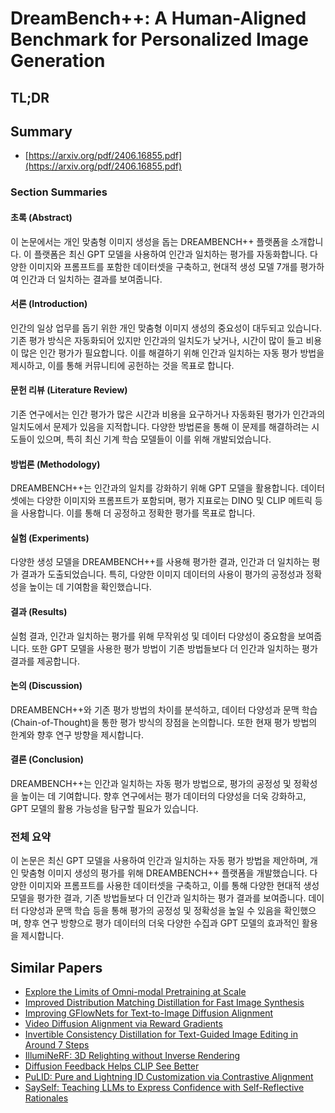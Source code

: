 # DreamBench++: A Human-Aligned Benchmark for Personalized Image Generation
## TL;DR
## Summary
- [https://arxiv.org/pdf/2406.16855.pdf](https://arxiv.org/pdf/2406.16855.pdf)

### Section Summaries

#### 초록 (Abstract)

이 논문에서는 개인 맞춤형 이미지 생성을 돕는 DREAMBENCH++ 플랫폼을 소개합니다. 이 플랫폼은 최신 GPT 모델을 사용하여 인간과 일치하는 평가를 자동화합니다. 다양한 이미지와 프롬프트를 포함한 데이터셋을 구축하고, 현대적 생성 모델 7개를 평가하여 인간과 더 일치하는 결과를 보여줍니다.

#### 서론 (Introduction)

인간의 일상 업무를 돕기 위한 개인 맞춤형 이미지 생성의 중요성이 대두되고 있습니다. 기존 평가 방식은 자동화되어 있지만 인간과의 일치도가 낮거나, 시간이 많이 들고 비용이 많은 인간 평가가 필요합니다. 이를 해결하기 위해 인간과 일치하는 자동 평가 방법을 제시하고, 이를 통해 커뮤니티에 공헌하는 것을 목표로 합니다.

#### 문헌 리뷰 (Literature Review)

기존 연구에서는 인간 평가가 많은 시간과 비용을 요구하거나 자동화된 평가가 인간과의 일치도에서 문제가 있음을 지적합니다. 다양한 방법론을 통해 이 문제를 해결하려는 시도들이 있으며, 특히 최신 기계 학습 모델들이 이를 위해 개발되었습니다.

#### 방법론 (Methodology)

DREAMBENCH++는 인간과의 일치를 강화하기 위해 GPT 모델을 활용합니다. 데이터셋에는 다양한 이미지와 프롬프트가 포함되며, 평가 지표로는 DINO 및 CLIP 메트릭 등을 사용합니다. 이를 통해 더 공정하고 정확한 평가를 목표로 합니다.

#### 실험 (Experiments)

다양한 생성 모델을 DREAMBENCH++를 사용해 평가한 결과, 인간과 더 일치하는 평가 결과가 도출되었습니다. 특히, 다양한 이미지 데이터의 사용이 평가의 공정성과 정확성을 높이는 데 기여함을 확인했습니다.

#### 결과 (Results)

실험 결과, 인간과 일치하는 평가를 위해 무작위성 및 데이터 다양성이 중요함을 보여줍니다. 또한 GPT 모델을 사용한 평가 방법이 기존 방법들보다 더 인간과 일치하는 평가 결과를 제공합니다.

#### 논의 (Discussion)

DREAMBENCH++와 기존 평가 방법의 차이를 분석하고, 데이터 다양성과 문맥 학습(Chain-of-Thought)을 통한 평가 방식의 장점을 논의합니다. 또한 현재 평가 방법의 한계와 향후 연구 방향을 제시합니다.

#### 결론 (Conclusion)

DREAMBENCH++는 인간과 일치하는 자동 평가 방법으로, 평가의 공정성 및 정확성을 높이는 데 기여합니다. 향후 연구에서는 평가 데이터의 다양성을 더욱 강화하고, GPT 모델의 활용 가능성을 탐구할 필요가 있습니다.

### 전체 요약

이 논문은 최신 GPT 모델을 사용하여 인간과 일치하는 자동 평가 방법을 제안하며, 개인 맞춤형 이미지 생성의 평가를 위해 DREAMBENCH++ 플랫폼을 개발했습니다. 다양한 이미지와 프롬프트를 사용한 데이터셋을 구축하고, 이를 통해 다양한 현대적 생성 모델을 평가한 결과, 기존 방법들보다 더 인간과 일치하는 평가 결과를 보여줍니다. 데이터 다양성과 문맥 학습 등을 통해 평가의 공정성 및 정확성을 높일 수 있음을 확인했으며, 향후 연구 방향으로 평가 데이터의 더욱 다양한 수집과 GPT 모델의 효과적인 활용을 제시합니다.

## Similar Papers
- [Explore the Limits of Omni-modal Pretraining at Scale](2406.09412.md)
- [Improved Distribution Matching Distillation for Fast Image Synthesis](2405.14867.md)
- [Improving GFlowNets for Text-to-Image Diffusion Alignment](2406.00633.md)
- [Video Diffusion Alignment via Reward Gradients](2407.08737.md)
- [Invertible Consistency Distillation for Text-Guided Image Editing in Around 7 Steps](2406.14539.md)
- [IllumiNeRF: 3D Relighting without Inverse Rendering](2406.06527.md)
- [Diffusion Feedback Helps CLIP See Better](2407.20171.md)
- [PuLID: Pure and Lightning ID Customization via Contrastive Alignment](2404.16022.md)
- [SaySelf: Teaching LLMs to Express Confidence with Self-Reflective Rationales](2405.20974.md)
